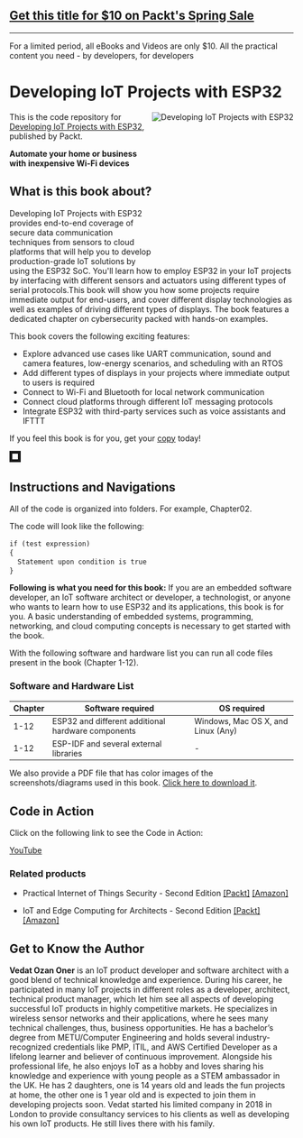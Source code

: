 ## [Get this title for $10 on Packt's Spring Sale](https://www.packt.com/B14327?utm_source=github&utm_medium=packt-github-repo&utm_campaign=spring_10_dollar_2022)
-----
For a limited period, all eBooks and Videos are only $10. All the practical content you need \- by developers, for developers

# Developing IoT Projects with ESP32

<a href="https://www.packtpub.com/product/developing-iot-projects-with-esp32/9781838641160?utm_source=github&utm_medium=repository&utm_campaign=9781838641160"><img src="https://static.packt-cdn.com/products/9781838641160/cover/smaller" alt="Developing IoT Projects with ESP32" height="256px" align="right"></a>

This is the code repository for [Developing IoT Projects with ESP32](https://www.packtpub.com/product/developing-iot-projects-with-esp32/9781838641160?utm_source=github&utm_medium=repository&utm_campaign=9781838641160), published by Packt.

**Automate your home or business with inexpensive Wi-Fi devices**

## What is this book about?
Developing IoT Projects with ESP32 provides end-to-end coverage of secure data communication techniques from sensors to cloud platforms that will help you to develop production-grade IoT solutions by using the ESP32 SoC. You'll learn how to employ ESP32 in your IoT projects by interfacing with different sensors and actuators using different types of serial protocols.This book will show you how some projects require immediate output for end-users, and cover different display technologies as well as examples of driving different types of displays. The book features a dedicated chapter on cybersecurity packed with hands-on examples. 

This book covers the following exciting features: 
* Explore advanced use cases like UART communication, sound and camera features, low-energy scenarios, and scheduling with an RTOS
* Add different types of displays in your projects where immediate output to users is required
* Connect to Wi-Fi and Bluetooth for local network communication
* Connect cloud platforms through different IoT messaging protocols
* Integrate ESP32 with third-party services such as voice assistants and IFTTT

If you feel this book is for you, get your [copy](https://www.amazon.com/dp/1838641165) today!

<a href="https://www.packtpub.com/?utm_source=github&utm_medium=banner&utm_campaign=GitHubBanner"><img src="https://raw.githubusercontent.com/PacktPublishing/GitHub/master/GitHub.png" alt="https://www.packtpub.com/" border="5" /></a>

## Instructions and Navigations
All of the code is organized into folders. For example, Chapter02.

The code will look like the following:
```
if (test expression)
{
  Statement upon condition is true
}
```

**Following is what you need for this book:**
If you are an embedded software developer, an IoT software architect or developer, a technologist, or anyone who wants to learn how to use ESP32 and its applications, this book is for you. A basic understanding of embedded systems, programming, networking, and cloud computing concepts is necessary to get started with the book.

With the following software and hardware list you can run all code files present in the book (Chapter 1-12).

### Software and Hardware List

| Chapter  | Software required                   | OS required                        |
| -------- | ------------------------------------| -----------------------------------|
| 1-12        | ESP32 and different additional hardware components | Windows, Mac OS X, and Linux (Any) |
| 1-12        | ESP-IDF and several external libraries            | - |

We also provide a PDF file that has color images of the screenshots/diagrams used in this book. [Click here to download it](http://www.packtpub.com/sites/default/files/downloads/9781838641160_ColorImages.pdf).

## Code in Action

Click on the following link to see the Code in Action:

[YouTube](https://www.youtube.com/playlist?list=PLeLcvrwLe187iw968S35Xf2P2NxsqEqBo)

### Related products 
* Practical Internet of Things Security - Second Edition [[Packt]](https://www.packtpub.com/product/practical-internet-of-things-security-second-edition/9781788625821?utm_source=github&utm_medium=repository&utm_campaign=9781788625821) [[Amazon]](https://www.amazon.com/dp/178862582X)

* IoT and Edge Computing for Architects - Second Edition [[Packt]](https://www.packtpub.com/product/iot-and-edge-computing-for-architects-second-edition/9781839214806?utm_source=github&utm_medium=repository&utm_campaign=9781839214806) [[Amazon]](https://www.amazon.com/dp/1839214805)

## Get to Know the Author
**Vedat Ozan Oner** is an IoT product developer and software architect with a good blend of technical knowledge and experience. During his career, he participated in many IoT projects in different roles as a developer, architect, technical product manager, which let him see all aspects of developing successful IoT products in highly competitive markets. He specializes in wireless sensor networks and their applications, where he sees many technical challenges, thus, business opportunities. He has a bachelor’s degree from METU/Computer Engineering and holds several industry-recognized credentials like PMP, ITIL, and AWS Certified Developer as a lifelong learner and believer of continuous improvement.
Alongside his professional life, he also enjoys IoT as a hobby and loves sharing his knowledge and experience with young people as a STEM ambassador in the UK. He has 2 daughters, one is 14 years old and leads the fun projects at home, the other one is 1 year old and is expected to join them in developing projects soon.
Vedat started his limited company in 2018 in London to provide consultancy services to his clients as well as developing his own IoT products. He still lives there with his family.

